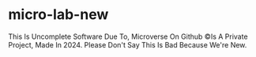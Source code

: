 # micro-lab-new
This Is Uncomplete Software Due To, Microverse On Github ©️Is A Private Project, Made In 2024. Please Don't Say This Is Bad 
Because We're New.
